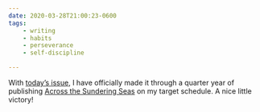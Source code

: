 ```yaml
---
date: 2020-03-28T21:00:23-0600
tags:
    - writing
    - habits
    - perseverance
    - self-discipline

---
```


With [today’s issue][13], I have officially made it through a quarter year of publishing [Across the Sundering Seas][atss] on my target schedule. A nice little victory!

[13]: https://buttondown.email/chriskrycho/archive/the-whys-of-my-reading-list-across-the-sundering/
[atss]: https://buttondown.email/chriskrycho
